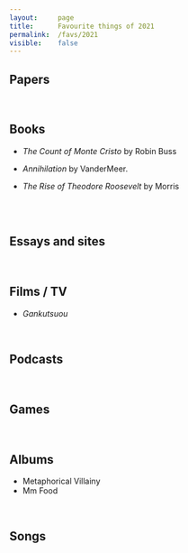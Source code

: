 ```yaml
---
layout:     page
title:      Favourite things of 2021
permalink:  /favs/2021
visible:    false
---
```


## Papers


<br>

## Books

* _The Count of Monte Cristo_ by Robin Buss
* _Annihilation_ by VanderMeer.

* _The Rise of Theodore Roosevelt_ by Morris


<br>


<br>

## Essays and sites



<br>

## Films / TV

* _Gankutsuou_

<br>

## Podcasts



<br>

## Games


<br>

## Albums

* Metaphorical Villainy
* Mm Food

<br>

## Songs



<!-- ## Work -->

